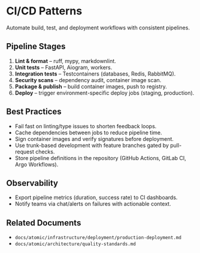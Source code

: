 # CI/CD Patterns

Automate build, test, and deployment workflows with consistent pipelines.

## Pipeline Stages

1. **Lint & format** – ruff, mypy, markdownlint.
2. **Unit tests** – FastAPI, Aiogram, workers.
3. **Integration tests** – Testcontainers (databases, Redis, RabbitMQ).
4. **Security scans** – dependency audit, container image scan.
5. **Package & publish** – build container images, push to registry.
6. **Deploy** – trigger environment-specific deploy jobs (staging, production).

## Best Practices

- Fail fast on linting/type issues to shorten feedback loops.
- Cache dependencies between jobs to reduce pipeline time.
- Sign container images and verify signatures before deployment.
- Use trunk-based development with feature branches gated by pull-request checks.
- Store pipeline definitions in the repository (GitHub Actions, GitLab CI, Argo Workflows).

## Observability

- Export pipeline metrics (duration, success rate) to CI dashboards.
- Notify teams via chat/alerts on failures with actionable context.

## Related Documents

- `docs/atomic/infrastructure/deployment/production-deployment.md`
- `docs/atomic/architecture/quality-standards.md`
